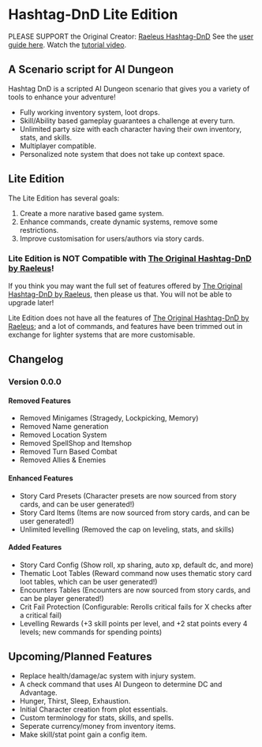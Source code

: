 # Hashtag-DnD Lite Edition
PLEASE SUPPORT the Original Creator: [Raeleus Hashtag-DnD](https://github.com/raeleus/Hashtag-DnD)
See the [user guide here](https://github.com/raeleus/Hashtag-DnD/wiki).
Watch the [tutorial video](https://youtu.be/E5TYU7rDaBQ).

## A Scenario script for AI Dungeon<br>
Hashtag DnD is a scripted AI Dungeon scenario that gives you a variety of tools to enhance your adventure!
- Fully working inventory system, loot drops.
- Skill/Ability based gameplay guarantees a challenge at every turn.
- Unlimited party size with each character having their own inventory, stats, and skills.
- Multiplayer compatible.
- Personalized note system that does not take up context space.

## Lite Edition
The Lite Edition has several goals:
1) Create a more narative based game system.
2) Enhance commands, create dynamic systems, remove some restrictions.
3) Improve customisation for users/authors via story cards.

### Lite Edition is NOT Compatible with [The Original Hashtag-DnD by Raeleus](https://github.com/raeleus/Hashtag-DnD)!

If you think you may want the full set of features offered by [The Original Hashtag-DnD by Raeleus](https://github.com/raeleus/Hashtag-DnD), then please us that. You will not be able to upgrade later!

Lite Edition does not have all the features of [The Original Hashtag-DnD by Raeleus](https://github.com/raeleus/Hashtag-DnD); and a lot of commands, and features have been trimmed out in exchange for lighter systems that are more customisable.

## Changelog
### Version 0.0.0
#### Removed Features
- Removed Minigames (Stragedy, Lockpicking, Memory)
- Removed Name generation
- Removed Location System
- Removed SpellShop and Itemshop
- Removed Turn Based Combat
- Removed Allies & Enemies
#### Enhanced Features
- Story Card Presets             (Character presets are now sourced from story cards, and can be user generated!)
- Story Card Items               (Items are now sourced from story cards, and can be user generated!)
- Unlimited levelling            (Removed the cap on leveling, stats, and skills)
#### Added Features
- Story Card Config              (Show roll, xp sharing, auto xp, default dc, and more)
- Thematic Loot Tables           (Reward command now uses thematic story card loot tables, which can be user generated!)
- Encounters Tables              (Encounters are now sourced from story cards, and can be player generated!)
- Crit Fail Protection           (Configurable: Rerolls critical fails for X checks after a critical fail)
- Levelling Rewards              (+3 skill points per level, and +2 stat points every 4 levels; new commands for spending points)

## Upcoming/Planned Features
- Replace health/damage/ac system with injury system.
- A check command that uses AI Dungeon to determine DC and Advantage.
- Hunger, Thirst, Sleep, Exhaustion.
- Initial Character creation from plot essentials.
- Custom terminology for stats, skills, and spells.
- Seperate currency/money from inventory items.
- Make skill/stat point gain a config item.